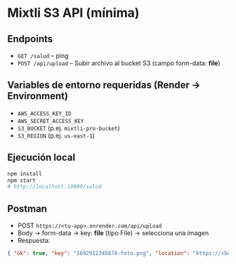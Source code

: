 # Mixtli S3 API (mínima)

## Endpoints
- `GET /salud` – ping
- `POST /api/upload` – Subir archivo al bucket S3 (campo form-data: **file**)

## Variables de entorno requeridas (Render -> Environment)
- `AWS_ACCESS_KEY_ID`
- `AWS_SECRET_ACCESS_KEY`
- `S3_BUCKET`  (p.ej. `mixtli-pro-bucket`)
- `S3_REGION`  (p.ej. `us-east-1`)

## Ejecución local
```bash
npm install
npm start
# http://localhost:10000/salud
```

## Postman
- POST `https://<tu-app>.onrender.com/api/upload`
- Body -> form-data -> key: **file** (tipo File) -> selecciona una imagen
- Respuesta:
```json
{ "ok": true, "key": "1692912345678-foto.png", "location": "https://<bucket>.s3.<region>.amazonaws.com/1692912345678-foto.png" }
```
